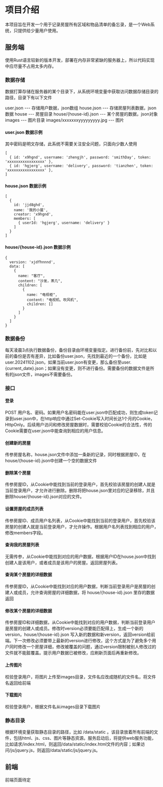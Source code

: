 # 项目介绍

本项目旨在开发一个用于记录房屋所有区域和物品清单的备忘录，是一个Web系统，只提供给少量用户使用。

## 服务端

使用Rust语言较新的版本开发，部署在内存非常紧缺的服务器上，所以代码实现中应尽量不占用太多内存。

### 数据存储

数据打算存储在服务器的某个目录下，从系统环境变量中获取访问数据存储目录的路径，目录下有以下文件

user.json --- 存储用户数据，json数组
house.json --- 存储房屋列表数据，json数据
house --- 房屋目录
house/{house-id}.json --- 某个房屋的数据，json对象
images --- 图片目录
images/xxxxxxxyyyyyyyyy.jpg --- 图片

#### user.json 数据示例

其中密码是明文存储，此系统不需要关注安全问题，只面向少数人使用

```
[
  { id: 'x9hgnd', username: 'zhengjh', password: 'smithDay', token: 'xxxxxxxxxxxxxxxxx' },
  { id: 'hgjerg', username: 'delivery', password: 'tianzhen', token: 'xxxxxxxxxxxxxxxxx' },
]
```

#### house.json 数据示例

```
[
  {
    id: 'jjd8ghd',
    name: '我的小屋',
    creator: 'x9hgnd',
    members: [
      { userId: 'hgjerg', username: 'delivery' }
    ]
  }
]
```

#### house/{house-id}.json 数据示例

```
{
  version: 'xjdfhnnnd',
  data: [
    {
      name: "客厅",
      content: "沙发，茶几",
      children: [
        {
          name: "电视柜",
          content: "电视机、吹风机",
          children: []
        }
      ]
    }
  ]
}
```

### 数据备份

每天凌晨3点执行数据备份，备份目录由环境变量指定。进行备份前，先对比和以前的备份是否有差异，比如备份user.json，先找到最近的一个备份，比如是user.20241102.json，如果当前user.json有变更，那么备份至user.{current_date}.json；如果没有变更，则不进行备份。需要备份的数据文件是所有的json文件，images不需要备份。

### 接口

#### 登录

POST 用户名、密码。如果用户名密码能在user.json中匹配成功，则生成token记录到user.json中，在http响应中通过Set-Cookie写入时间长达1个月的Cookie，HttpOnly。后续用户访问和修改房屋数据时，需要校验Cookie的合法性，传的Cookie需要在user.json中能查询到相应的用户信息。

#### 创建新的房屋

传参房屋名称，house.json文件中添加一条新的记录，同时根据房屋ID，在house/{house-id}.json中创建一个空的数据文件

#### 删除某个房屋

传参房屋ID，从Cookie中能找到当前的登录用户，首先校验该房屋的创建人就是当前登录用户，才允许进行删除。删除将把house.json里对应的记录移除，并且删除house/{house-id}.json对应的文件。

#### 设置房屋的成员列表

传参房屋ID、成员用户名列表，从Cookie中能找到当前的登录用户，首先校验该房屋的创建人就是当前登录用户，才允许操作。根据用户名列表找到相应的用户，修改members字段。

#### 查询我的房屋列表

无需传参，从Cookie中能找到对应的用户数据，根据用户ID在house.json中找到创建人是该用户，或者成员是该用户的房屋。返回房屋列表。

#### 查询某个房屋的详细数据

传参房屋ID，从Cookie中能找到对应的用户数据，判断当前登录用户是房屋的创建人或成员，允许查询房屋的详细数据，将 house/{house-id}.json 里存的数据返回

#### 修改某个房屋的详细数据

传参房屋ID和详细数据，从Cookie中能找到对应的用户数据，判断当前登录用户是房屋的创建人或成员。修改时version必须要能匹配得上，生成一个新的version，house/{house-id}.json 写入新的数据和新version，返回version给前端。下一次修改必须要带上最新的version进行修改，这个方式是为了避免多个用户同时修改一个房屋详细，修改被覆盖的问题，通过version限制被别人修改过的文件就不能脏覆盖。提示用户数据已被修改，应刷新页面后再重新修改。

#### 上传图片

校验登录用户，将图片上传至images目录，文件名应改成随机的文件名，将文件名返回给前端

#### 下载图片

校验登录用户，根据文件名从images目录下载图片

### 静态目录

根据环境变量获取静态目录的路径，比如 /data/static 。该目录放着所有前端的文件，包括html、js、css、图片等静态资源。服务启动后，将提供web服务功能，比如请求/index.html，则返回/data/static/index.html文件的内容；如果访问/js/jquery.js，则返回/data/static/js/jquery.js。

## 前端

前端页面待定